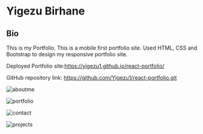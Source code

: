 # Yigezu Birhane
## Bio
This is my Portfolio. This is a mobile first portfolio site. Used HTML, CSS and Bootstrap to design my responsive portfolio site.

Deployed Portfolio site:https://yigezu1.github.io/react-portfolio/

GitHub repository link: https://github.com/Yigezu1/react-portfolio.git

![aboutme](https://user-images.githubusercontent.com/42190239/95386483-628a3d00-08bd-11eb-95e1-5e2c0f801cc2.PNG)

![portfolio](https://user-images.githubusercontent.com/42190239/95387566-e3960400-08be-11eb-8a34-2b9d65b23445.PNG)

![contact](https://user-images.githubusercontent.com/42190239/95387592-ef81c600-08be-11eb-8934-196dbb1a9a9f.PNG)

![projects](https://user-images.githubusercontent.com/42190239/95386726-b9901200-08bd-11eb-87f2-37a1074db8a7.PNG)
